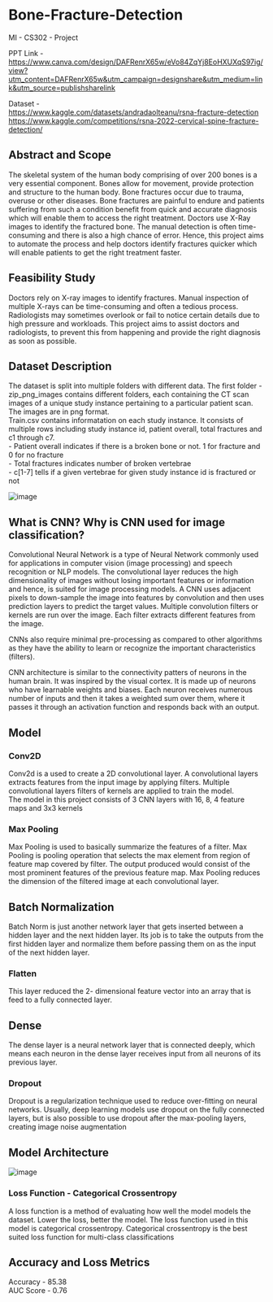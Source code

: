 # Bone-Fracture-Detection
MI - CS302 - Project     

PPT Link -  
https://www.canva.com/design/DAFRenrX65w/eVo84ZqYj8EoHXUXqS97ig/view?utm_content=DAFRenrX65w&utm_campaign=designshare&utm_medium=link&utm_source=publishsharelink

Dataset -   
  https://www.kaggle.com/datasets/andradaolteanu/rsna-fracture-detection  
  https://www.kaggle.com/competitions/rsna-2022-cervical-spine-fracture-detection/

## Abstract and Scope
The skeletal system of the human body comprising of over 200 bones is a very essential component. Bones allow for movement, provide protection and structure to the human body. Bone fractures occur due to trauma, overuse or other diseases. Bone fractures are painful to endure and patients suffering from such a condition benefit from quick and accurate diagnosis which will enable them to access the right treatment. Doctors use X-Ray images to identify the fractured bone. The manual detection is often time-consuming and there is also a high chance of error. Hence, this project aims to automate the process and help doctors identify fractures quicker which will enable patients to get the right treatment faster.

## Feasibility Study
Doctors rely on X-ray images to identify fractures. Manual inspection of multiple X-rays can be time-consuming and often a tedious process. Radiologists may sometimes overlook or fail to notice certain details due to high pressure and workloads. This project aims to assist doctors and radiologists, to prevent this from happening and provide the right diagnosis as soon as possible. 
  
  
## Dataset Description  
The dataset is split into multiple folders with different data. The first folder - zip_png_images contains different folders, each containing the CT scan images of a unique study instance pertaining to a particular patient scan. The images are in png format.  
Train.csv contains informatation on each study instance. It consists of multiple rows including study instance id, patient overall, total fractures and c1 through c7.  
    - Patient overall indicates if there is a broken bone or not.  1 for fracture and 0 for no fracture  
    - Total fractures indicates number of broken vertebrae  
    - c[1-7] tells if a given vertebrae for given study instance id is fractured or not    
    
![image](https://user-images.githubusercontent.com/66276711/202347553-2592b04c-3f44-41d1-bbf3-9e52dec4063c.png)
  
   
## What is CNN? Why is CNN used for image classification?  
Convolutional Neural Network is a type of Neural Network commonly used for applications in computer vision (image processing) and speech recognition or NLP models. The convolutional layer reduces the high dimensionality of images without losing important features or information and hence, is suited for image processing models.  A CNN uses adjacent pixels to down-sample the image into features by convolution and then uses prediction layers to predict the target values. Multiple convolution filters or kernels are run over the image. Each filter extracts different features from the image.   

  
CNNs also require minimal pre-processing as compared to other algorithms as they have the ability to learn or recognize the important characteristics (filters).  
  
CNN architecture is similar to the connectivity patters of neurons in the human brain. It was inspired by the visual cortex. It is made up of neurons who have learnable weights and biases. Each neuron receives numerous number of inputs and then it takes a weighted sum over them, where it passes it through an activation function and responds back with an output.
    
    
## Model 
### Conv2D
Conv2d is a used to create a 2D convolutional layer. A convolutional layers extracts features from the input image by applying filters. Multiple convolutional layers filters of kernels are applied to train the model.  
The model in this project consists of 3 CNN layers with 16, 8, 4 feature maps and 3x3 kernels

### Max Pooling
Max Pooling is used to basically summarize the features of a filter. Max Pooling is pooling operation that selects the max element from region of feature map covered by filter.  The output produced would consist of the most prominent features of the previous feature map. Max Pooling reduces the dimension of the filtered image at each convolutional layer.

## Batch Normalization
Batch Norm is just another network layer that gets inserted between a hidden layer and the next hidden layer. Its job is to take the outputs from the first hidden layer and normalize them before passing them on as the input of the next hidden layer.  

### Flatten
This layer reduced the 2- dimensional feature vector into an array that is feed to a fully connected layer.

## Dense  
The dense layer is a neural network layer that is connected deeply, which means each neuron in the dense layer receives input from all neurons of its previous layer.

### Dropout
Dropout is a regularization technique used to reduce over-fitting on neural networks. Usually, deep learning models use dropout on the fully connected layers, but is also possible to use dropout after the max-pooling layers, creating image noise augmentation

## Model Architecture
![image](https://user-images.githubusercontent.com/66276711/202347277-7dabfb91-5ce8-4ae0-a906-1ba9583cf735.png)


### Loss Function - Categorical Crossentropy
A loss function is a method of evaluating how well the model models the dataset. Lower the loss, better the model.  The loss function used in this model is categorical crossentropy.
Categorical crossentropy is the best suited loss function for multi-class classifications  
  
  
## Accuracy and Loss Metrics  
Accuracy - 85.38  
AUC Score - 0.76
